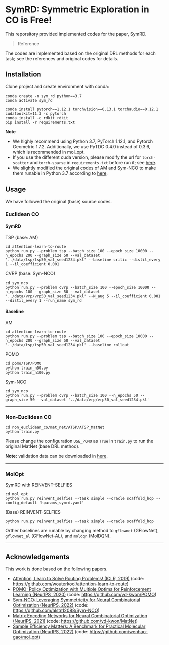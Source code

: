 # SymRD: Symmetric Exploration in CO is Free!

This reporsitory provided implemented codes for the paper, SymRD. 
> Reference

The codes are implemented based on the original DRL methods for each task; see the references and original codes for details.



## Installation

Clone project and create environment with conda:
```
conda create -n sym_rd python==3.7
conda activate sym_rd

conda install pytorch==1.12.1 torchvision==0.13.1 torchaudio==0.12.1 cudatoolkit=11.3 -c pytorch
conda install -c rdkit rdkit
pip install -r requirements.txt
```

**Note**
- We highly recommend using Python 3.7, PyTorch 1.12.1, and Pytorch Geometric 1.7.2. Additionally, we use PyTDC 0.4.0 instead of 0.3.6, which is recommended in mol_opt. 
- If you use the different cuda version, please modify the url for `torch-scatter` and `torch-sparse` in `requirements.txt` before run it; see [here](https://pytorch-geometric.readthedocs.io/en/1.7.2/notes/installation.html).
- We slightly modified the original codes of AM and Sym-NCO to make them runable in Python 3.7 according to [here](https://github.com/wouterkool/attention-learn-to-route/issues/26).



## Usage
We have followed the original (base) source codes.
### Euclidean CO
#### SymRD
TSP (base: AM)
```
cd attention-learn-to-route
python run.py --problem tsp --batch_size 100 --epoch_size 10000 --n_epochs 200 --graph_size 50 --val_dataset '../data/tsp/tsp50_val_seed1234.pkl' --baseline critic --distil_every 1 --il_coefficient 0.001
```

CVRP (base: Sym-NCO)
```
cd sym_nco
python run.py --problem cvrp --batch_size 100 --epoch_size 10000 --n_epochs 100 --graph_size 50 --val_dataset '../data/vrp/vrp50_val_seed1234.pkl' --N_aug 5 --il_coefficient 0.001 --distil_every 1 --run_name sym_rd
```

#### Baseline


AM
```
cd attention-learn-to-route
python run.py --problem tsp --batch_size 100 --epoch_size 10000 --n_epochs 200 --graph_size 50 --val_dataset '../data/tsp/tsp50_val_seed1234.pkl' --baseline rollout
```

POMO
```
cd pomo/TSP/POMO
python train_n50.py 
python train_n100.py 
```


Sym-NCO
```
cd sym_nco
python run.py --problem cvrp --batch_size 100 --n_epochs 50 --graph_size 50 --val_dataset '../data/vrp/vrp50_val_seed1234.pkl'
```


---


### Non-Euclidean CO

```
cd non_euclidean_co/mat_net/ATSP/ATSP_MatNet
python train.py
```

Please change the configuration `USE_POMO` as `True` in `train.py` to run the original MatNet (base DRL method).

**Note:** validation data can be downloaded in [here](https://github.com/yd-kwon/MatNet).

---

### MolOpt
SymRD with REINVENT-SELFIES
```
cd mol_opt
python run.py reinvent_selfies --task simple --oracle scaffold_hop --config_default 'hparams_symrd.yaml'
```

(Base) REINVENT-SELFIES
```
python run.py reinvent_selfies --task simple --oracle scaffold_hop
```
Orther baselines are runable by changing method to `gflownet` (GFlowNet), `gflownet_al` (GFlowNet-AL), and `moldqn` (MolDQN).



---

## Acknowledgements

This work is done based on the following papers.

- [Attention, Learn to Solve Routing Problems! (ICLR, 2019)](https://openreview.net/forum?id=ByxBFsRqYm)
(code: https://github.com/wouterkool/attention-learn-to-route)
- [POMO: Policy Optimization with Multiple Optima for Reinforcement Learning (NeurIPS, 2020)](https://arxiv.org/abs/2010.16011)
(code: https://github.com/yd-kwon/POMO)
- [Sym-NCO: Leveraging Symmetricity for Neural Combinatorial Optimization (NeurIPS, 2022)](https://openreview.net/forum?id=kHrE2vi5Rvs)
(code: https://github.com/alstn12088/Sym-NCO)
- [Matrix Encoding Networks for Neural Combinatorial Optimization (NeurIPS, 2021)](https://arxiv.org/abs/2106.11113)
(code: https://github.com/yd-kwon/MatNet)
- [Sample Efficiency Matters: A Benchmark for Practical Molecular Optimization (NeurIPS, 2022)](https://arxiv.org/abs/2206.12411)
(code: https://github.com/wenhao-gao/mol_opt)